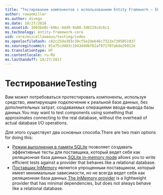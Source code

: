 ```yaml
---
title: "Тестирование компонентов с использованием Entity Framework — EF Core"
author: rowanmiller
ms.author: divega
ms.date: 10/27/2016
ms.assetid: 1603be0c-69bc-4dd9-9a08-3d0129cdc6c1
ms.technology: entity-framework-core
uid: core/miscellaneous/testing/index
ms.openlocfilehash: c82c25da393c39cf5e2deb46c7322e7395051937
ms.sourcegitcommit: 01a75cd483c1943ddd6f82af971f07abde20912e
ms.translationtype: HT
ms.contentlocale: ru-RU
ms.lasthandoff: 10/27/2017
---
```

# <a name="testing"></a><span data-ttu-id="85872-102">Тестирование</span><span class="sxs-lookup"><span data-stu-id="85872-102">Testing</span></span>

<span data-ttu-id="85872-103">Вам может потребоваться протестировать компоненты, используя средство, имитирующее подключение к реальной базе данных, без дополнительных затрат, создаваемых операциями ввода-вывода базы данных.</span><span class="sxs-lookup"><span data-stu-id="85872-103">You may want to test components using something that approximates connecting to the real database, without the overhead of actual database I/O operations.</span></span>

<span data-ttu-id="85872-104">Для этого существует два основных способа.</span><span class="sxs-lookup"><span data-stu-id="85872-104">There are two main options for doing this:</span></span>
 * <span data-ttu-id="85872-105">[Режим выполнения в памяти SQLite](sqlite.md) позволяет создавать эффективные тесты для поставщика, который ведет себя как реляционная база данных.</span><span class="sxs-lookup"><span data-stu-id="85872-105">[SQLite in-memory mode](sqlite.md) allows you to write efficient tests against a provider that behaves like a relational database.</span></span>
 * <span data-ttu-id="85872-106">[Поставщик InMemory](in-memory.md) является упрощенным поставщиком, который имеет минимальные зависимости, но не всегда ведет себя как реляционная база данных.</span><span class="sxs-lookup"><span data-stu-id="85872-106">[The InMemory provider](in-memory.md) is a lightweight provider that has minimal dependencies, but does not always behave like a relational database.</span></span>
